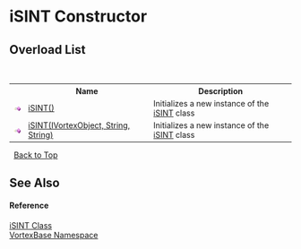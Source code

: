 # iSINT Constructor 
 


## Overload List
&nbsp;<table><tr><th></th><th>Name</th><th>Description</th></tr><tr><td>![Public method](media/pubmethod.gif "Public method")</td><td><a href="M_VortexBase_iSINT__ctor.md">iSINT()</a></td><td>
Initializes a new instance of the <a href="T_VortexBase_iSINT.md">iSINT</a> class</td></tr><tr><td>![Public method](media/pubmethod.gif "Public method")</td><td><a href="M_VortexBase_iSINT__ctor_1.md">iSINT(IVortexObject, String, String)</a></td><td>
Initializes a new instance of the <a href="T_VortexBase_iSINT.md">iSINT</a> class</td></tr></table>&nbsp;
<a href="#isint-constructor">Back to Top</a>

## See Also


#### Reference
<a href="T_VortexBase_iSINT.md">iSINT Class</a><br /><a href="N_VortexBase.md">VortexBase Namespace</a><br />